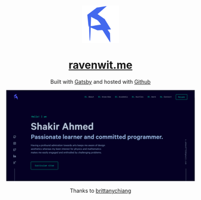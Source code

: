 <div align="center">
  <img alt="Logo" src="https://raw.githubusercontent.com/ravenwit/ravenwit-portfolio/main/src/images/logo.svg" width="100" />
</div>
<h1 align="center">
  <a href='http://www.ravenwit.me'>ravenwit.me</a>
</h1>

<p align="center">
 Built with <a href="https://www.gatsbyjs.org/" target="_blank">Gatsby</a> and hosted with <a href="https://www.github.com/" target="_blank">Github</a>
</p>


![demo](https://raw.githubusercontent.com/ravenwit/ravenwit-portfolio/main/src/images/demo.png)


<p align="center">
Thanks to <a href="https://github.com/bchiang7/v4" target="_blank">brittanychiang</a>
</p>

